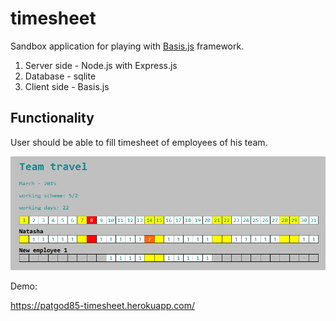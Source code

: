 timesheet
=====

Sandbox application for playing with [Basis.js](https://github.com/basisjs) framework.

1. Server side - Node.js with Express.js
1. Database - sqlite
1. Client side - Basis.js

Functionality
-----

User should be able to fill timesheet of employees of his team. 

![Preview](public/images/timesheet-preview.png)

Demo:

<https://patgod85-timesheet.herokuapp.com/>